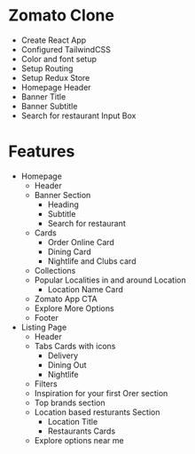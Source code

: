# Zomato Clone

- Create React App
- Configured TailwindCSS
- Color and font setup
- Setup Routing
- Setup Redux Store
- Homepage Header
- Banner Title
- Banner Subtitle
- Search for restaurant Input Box




# Features
- Homepage
    - Header
    - Banner Section
        - Heading
        - Subtitle
        - Search for restaurant 
    - Cards
        - Order Online Card
        - Dining Card
        - Nightlife and Clubs card
    - Collections
    - Popular Localities in and around Location
        - Location Name Card
    - Zomato App CTA
    - Explore More Options
    - Footer
- Listing Page
    - Header
    - Tabs Cards with icons
        - Delivery
        - Dining Out 
        - Nightlife
    - Filters
    - Inspiration for your first Orer section
    - Top brands section
    - Location based resturants Section
        - Location Title
        - Restaurants Cards
    - Explore options near me
